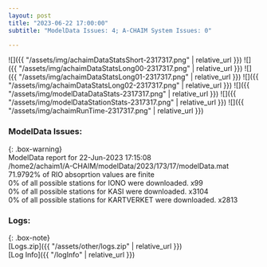 ```yaml
---
layout: post
title: "2023-06-22 17:00:00"
subtitle: "ModelData Issues: 4; A-CHAIM System Issues: 0"

---
```


![]({{ "/assets/img/achaimDataStatsShort-2317317.png" | relative_url }})
![]({{ "/assets/img/achaimDataStatsLong00-2317317.png" | relative_url }})
![]({{ "/assets/img/achaimDataStatsLong01-2317317.png" | relative_url }})
![]({{ "/assets/img/achaimDataStatsLong02-2317317.png" | relative_url }})
![]({{ "/assets/img/modelDataDataStats-2317317.png" | relative_url }})
![]({{ "/assets/img/modelDataStationStats-2317317.png" | relative_url }})
![]({{ "/assets/img/achaimRunTime-2317317.png" | relative_url }})


### ModelData Issues:  
  
{: .box-warning}  
 ModelData report for 22-Jun-2023 17:15:08   
 /home2/achaim1/A-CHAIM/modelData/2023/173/17/modelData.mat   
 71.9792% of RIO absoprtion values are finite   
 0% of all possible stations for IONO were downloaded. x99   
 0% of all possible stations for KASI were downloaded. x3104   
 0% of all possible stations for KARTVERKET were downloaded. x2813   
  


### Logs:  
  
{: .box-note}  
[Logs.zip]({{ "/assets/other/logs.zip" | relative_url }})  
[Log Info]({{ "/logInfo" | relative_url }})  

